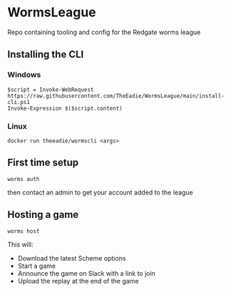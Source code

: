 # WormsLeague

Repo containing tooling and config for the Redgate worms league

## Installing the CLI

### Windows

```
$script = Invoke-WebRequest https://raw.githubusercontent.com/TheEadie/WormsLeague/main/install-cli.ps1
Invoke-Expression $($script.content)
```

### Linux

```
docker run theeadie/wormscli <args>
```

## First time setup

```
worms auth
```

then contact an admin to get your account added to the league

## Hosting a game

```
worms host
```

This will:

-   Download the latest Scheme options
-   Start a game
-   Announce the game on Slack with a link to join
-   Upload the replay at the end of the game
